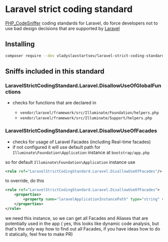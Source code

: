 # Laravel strict coding standard

[PHP_CodeSniffer](https://github.com/squizlabs/PHP_CodeSniffer) coding standards for Laravel,
do force developers not to use bad design decisions that are supported
by [Laravel](https://laravel.com)

## Installing

```bash
composer require --dev vladyslavstartsev/laravel-strict-coding-standard
```

## Sniffs included in this standard

### LaravelStrictCodingStandard.Laravel.DisallowUseOfGlobalFunctions

* checks for functions that are declared in

  * `vendor/laravel/framework/src/Illuminate/Foundation/helpers.php`
  * `vendor/laravel/framework/src/Illuminate/Support/helpers.php`

### LaravelStrictCodingStandard.Laravel.DisallowUseOfFacades

* checks for usage of Laravel Facades (including Real-time facades)
* if not configured it will use default path for `Illuminate\Foundation\Application`
instance at `bootstrap/app.php`

so for default `Illuminate\Foundation\Application` instance use
```xml
<rule ref="LaravelStrictCodingStandard.Laravel.DisallowUseOfFacades"/>
```
to override, do this

```xml
<rule ref="LaravelStrictCodingStandard.Laravel.DisallowUseOfFacades">
    <properties>
        <property name="laravelApplicationInstancePath" type="string" value=".nonDefaultFolder/application.php"/>
    </properties>
</rule>
```
we need this instance, so we can get all Facades and Aliases that are potentially used in the app ( yes, this looks like dynamic code analysis, but that's the only way how to find out all Facades, if you have ideas how to do it statically, feel free to make PR)

